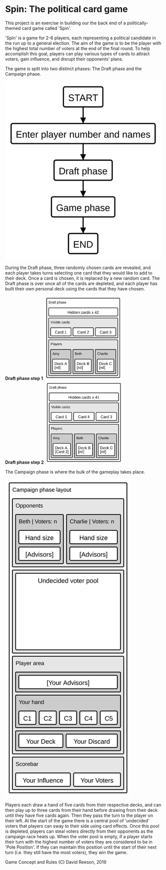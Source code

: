 # Spin: The political card game

This project is an exercise in building our the back end of a politically-themed card game called 'Spin'.

'Spin' is a game for 2-6 players, each representing a political candidate in the run up to a general election. The aim of the game is to be the player with the highest total number of voters at the end of the final round. To help accomplish this goal, players can play various types of cards to attract voters, gain influence, and disrupt their opponents' plans.

The game is split into two distinct phases: The Draft phase and the Campaign phase.

<img src="./diagrams/Game_order.svg">

During the Draft phase, three randomly chosen cards are revealed, and each player takes turns selecting one card that they would like to add to their deck. Once a card is chosen, it is replaced by a new random card. The Draft phase is over once all of the cards are depleted, and each player has built their own personal deck using the cards that they have chosen.

<div class="row">
  <div class="column">
    <b>Draft phase step 1</b>
    <img title="Draft phase step 1" img src="./diagrams/Draft_phase1.svg" alt="Draft phase step 1" style="width:50%">
  </div>
  <div class="column">
    <b>Draft phase step 2</b>
    <img title="Draft phase step 2" img src="./diagrams/Draft_phase2.svg" alt="Draft phase step 2" style="width:50%">
  </div>
</div>

The Campaign phase is where the bulk of the gameplay takes place.

<img src="./diagrams/Campaign_phase_layout.svg">

Players each draw a hand of five cards from their respective decks, and can then play up to three cards from their hand before drawing from their deck until they have five cards again. Then they pass the turn to the player on their left. At the start of the game there is a central pool of 'undecided' voters that players can sway to their side using card effects. Once this pool is depleted, players can steal voters directly from their opponents as the campaign race heats up. When the voter pool is empty, if a player starts their turn with the highest number of voters they are considered to be in 'Pole Position'. If they can maintain this position until the start of their next turn (i.e. they still have the most voters), they win the game.


Game Concept and Rules (C) David Reeson, 2019
